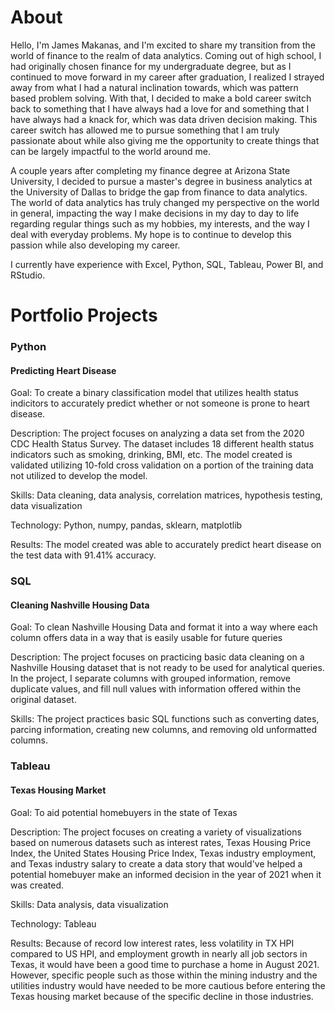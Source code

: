 # About

Hello, I'm James Makanas, and I'm excited to share my transition from the world of finance to the realm of data analytics. Coming out of high school, I had originally chosen finance for my undergraduate degree, but as I continued to move forward in my career after graduation, I realized I strayed away from what I had a natural inclination towards, which was pattern based problem solving. With that, I decided to make a bold career switch back to something that I have always had a love for and something that I have always had a knack for, which was data driven decision making. This career switch has allowed me to pursue something that I am truly passionate about while also giving me the opportunity to create things that can be largely impactful to the world around me.

A couple years after completing my finance degree at Arizona State University, I decided to pursue a master's degree in business analytics at the University of Dallas to bridge the gap from finance to data analytics. The world of data analytics has truly changed my perspective on the world in general, impacting the way I make decisions in my day to day to life regarding regular things such as my hobbies, my interests, and the way I deal with everyday problems. My hope is to continue to develop this passion while also developing my career.

I currently have experience with Excel, Python, SQL, Tableau, Power BI, and RStudio.

# Portfolio Projects

### Python

#### Predicting Heart Disease
Goal: To create a binary classification model that utilizes health status indicitors to accurately predict whether or not someone is prone to heart disease.

Description: The project focuses on analyzing a data set from the 2020 CDC Health Status Survey. The dataset includes 18 different health status indicators such as smoking, drinking, BMI, etc. The model created is validated utilizing 10-fold cross validation on a portion of the training data not utilized to develop the model.

Skills: Data cleaning, data analysis, correlation matrices, hypothesis testing, data visualization

Technology: Python, numpy, pandas, sklearn, matplotlib

Results: The model created was able to accurately predict heart disease on the test data with 91.41% accuracy.

### SQL

#### Cleaning Nashville Housing Data
Goal: To clean Nashville Housing Data and format it into a way where each column offers data in a way that is easily usable for future queries

Description: The project focuses on practicing basic data cleaning on a Nashville Housing dataset that is not ready to be used for analytical queries. In the project, I separate columns with grouped information, remove duplicate values, and fill null values with information offered within the original dataset.

Skills: The project practices basic SQL functions such as converting dates, parcing information, creating new columns, and removing old unformatted columns.


### Tableau

#### Texas Housing Market
Goal: To aid potential homebuyers in the state of Texas

Description: The project focuses on creating a variety of visualizations based on numerous datasets such as interest rates, Texas Housing Price Index, the United States Housing Price Index, Texas industry employment, and Texas industry salary to create a data story that would've helped a potential homebuyer make an informed decision in the year of 2021 when it was created.

Skills: Data analysis, data visualization

Technology: Tableau

Results: Because of record low interest rates, less volatility in TX HPI compared to US HPI, and employment growth in nearly all job sectors in Texas, it would have been a good time to purchase a home in August 2021. However, specific people such as those within the mining industry and the utilities industry would have needed to be more cautious before entering the Texas housing market because of the specific decline in those industries.
